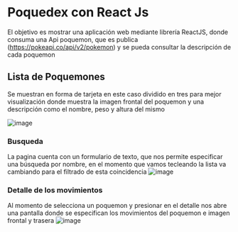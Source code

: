 # Poquedex con React Js

El objetivo es mostrar una aplicación web mediante librería ReactJS, donde consuma una Api poquemon, que es publica (https://pokeapi.co/api/v2/pokemon) y se pueda consultar la descripción de cada poquemon

## Lista de Poquemones

Se muestran en forma de tarjeta en este caso dividido en tres para mejor visualización donde muestra la imagen frontal del poquemon y una descripción como el nombre, peso y altura del mismo

![image](https://github.com/OmarEspinosaCastro/pokedexConReact/assets/38709814/289a0b77-80f6-4532-9b1c-7af02e02ca9c)


### Busqueda

La pagina cuenta con un formulario de texto, que nos permite especificar una búsqueda por nombre, en el momento que vamos tecleando la lista va cambiando para el filtrado de esta coincidencia
![image](https://github.com/OmarEspinosaCastro/pokedexConReact/assets/38709814/070b80d0-510b-448e-b7b1-1df7f2ad2a28)


### Detalle de los movimientos

Al momento de selecciona un poquemon y presionar en el detalle nos abre una pantalla donde se especifican los movimientos del poquemon e imagen frontal y trasera
![image](https://github.com/OmarEspinosaCastro/pokedexConReact/assets/38709814/240321f3-dea7-4726-9d7f-e8a5b94ef0b9)

